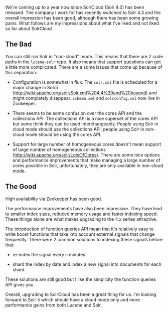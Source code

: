 We're coming up to a year now since SolrCloud (Solr 4.0) has been released. The company I work for has recently switched to Solr 4.3 and the overall impression has been good, although there has been some growing pains. What follows are my impressions about what I've liked and not liked so far about SolrCloud

The Bad
------------

You can still run Solr in "non-cloud" mode. This means that there are 2 code paths in the ``lucene-solr`` repo. It also means that support questions can get a little more complicated. There are a some issues that come up because of this separation:

* Configuration is somewhat in flux. The ``solr.xml`` file is scheduled for a major change in Solr5 (http://wiki.apache.org/solr/Solr.xml%204.4%20and%20beyond) and might completely disappear. ``schema.xml`` and ``solrconfig.xml`` now live in Zookeeper.

* There seems to be some confusion over the cores API and the collections API. The collections API is a nice superset of the cores API but some think they can be used interchangeably. People using Solr in cloud mode should use the collections API, people using Solr in non-cloud mode should be using the cores API.

* Support for large number of homogeneous cores doesn't mean support of large number of homogeneous collections (http://wiki.apache.org/solr/LotsOfCores). There are some nice options and performance improvements that make managing a large number of cores possible in Solr, unfortunately, they are only available in non-cloud mode. 


The Good
--------------

High availability via Zookeeper has been good.

The performance improvements have also been impressive. They have lead to smaller index sizes, reduced memory usage and faster indexing speed. These things alone are what makes upgrading to the 4.x series attractive.

The introduction of function queries API mean that it's relatively easy to write boost functions that take into account external signals that change frequently. There were 2 common solutions to indexing these signals before that:

* re-index the signal every ``n`` minutes.  

* shard the index by date and index a new signal into documents for each shard.

These solutions are still good but I like the simplicity the function queries API gives you.

Overall, upgrading to SolrCloud has been a great thing for us. I'm looking forward to Solr 5 which should have a cloud mode only and more performance gains from both Lucene and Solr.

